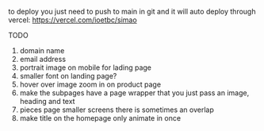 to deploy you just need to push to main in git and it will auto deploy through vercel: https://vercel.com/ioetbc/simao

TODO

1. domain name
2. email address
3. portrait image on mobile for lading page
4. smaller font on landing page?
5. hover over image zoom in on product page
6. make the subpages have a page wrapper that you just pass an image, heading and text
7. pieces page smaller screens there is sometimes an overlap
8. make title on the homepage only animate in once
